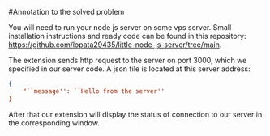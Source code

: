 #Annotation to the solved problem

You will need to run your node js server on some vps server. Small installation instructions and ready code can be found in this repository: https://github.com/lopata29435/little-node-js-server/tree/main.

The extension sends http request to the server on port 3000, which we specified in our server code. A json file is located at this server address:
```json
{
    "``message'': ``Hello from the server''
}
```

After that our extension will display the status of connection to our server in the corresponding window.
